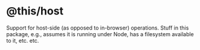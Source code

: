 @this/host
==========

Support for host-side (as opposed to in-browser) operations. Stuff in this
package, e.g., assumes it is running under Node, has a filesystem available to
it, etc. etc.
